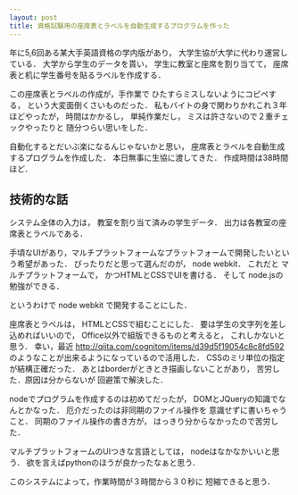 ```yaml
---
layout: post
title: 資格試験用の座席表とラベルを自動生成するプログラムを作った
---
```



年に5,6回ある某大手英語資格の学内版があり，
大学生協が大学に代わり運営している．
大学から学生のデータを貰い，
学生に教室と座席を割り当てて，
座席表と机に学生番号を貼るラベルを作成する．

この座席表とラベルの作成が，手作業で
ひたすらミスしないようにコピペする，
という大変面倒くさいものだった．
私もバイトの身で関わりかれこれ３年ほどやったが，
時間はかかるし，
単純作業だし，
ミスは許さないので２重チェックやったりと
随分つらい思いをした．

自動化するとだいぶ楽になるんじゃないかと思い，
座席表とラベルを自動生成するプログラムを作成した．
本日無事に生協に渡してきた．
作成時間は38時間ほど．

## 技術的な話

システム全体の入力は，
教室を割り当て済みの学生データ．
出力は各教室の座席表とラベルである．

手頃なUIがあり，マルチプラットフォームなプラットフォームで開発したいという希望があった．
ぴったりだと思って選んだのが，
node webkit．
これだと
マルチプラットフォームで，
かつHTMLとCSSでUIを書ける．
そして
node.jsの勉強ができる．

というわけで node webkit で開発することにした．

座席表とラベルは，
HTMLとCSSで組むことにした．
要は学生の文字列を差し込めればいいので，
Office以外で組版できるものと考えると，
これしかないと思う．
幸い，最近
http://qiita.com/cognitom/items/d39d5f19054c8c8fd592
のようなことが出来るようになっているので活用した．
CSSのミリ単位の指定が結構正確だった．
あとはborderがときとき描画しないことがあり，
苦労した．原因は分からないが
回避策で解決した．


nodeでプログラムを作成するのは初めてだったが，
DOMとJQueryの知識でなんとかなった．
厄介だったのは非同期のファイル操作を
意識せずに書いちゃうこと．
同期のファイル操作の書き方が，
はっきり分からなかったので苦労した．


マルチプラットフォームのUIつきな言語としては，
nodeはなかなかいいと思う．
欲を言えばpythonのほうが良かったなぁと思う．


このシステムによって，作業時間が３時間から３０秒に
短縮できると思う．

